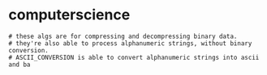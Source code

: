 # computerscience

    # these algs are for compressing and decompressing binary data.
    # they're also able to process alphanumeric strings, without binary conversion.
    # ASCII_CONVERSION is able to convert alphanumeric strings into ascii and ba